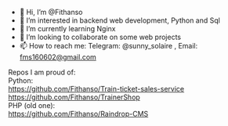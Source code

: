 - 👋 Hi, I’m @Fithanso
- 👀 I’m interested in backend web development, Python and Sql
- 🌱 I’m currently learning Nginx
- 💞️ I’m looking to collaborate on some web projects
- 📫 How to reach me: Telegram: @sunny_solaire ,  Email: fms160602@gmail.com

Repos I am proud of: <br>
Python: <br>
https://github.com/Fithanso/Train-ticket-sales-service
<br>
https://github.com/Fithanso/TrainerShop
<br>
PHP (old one): <br>
https://github.com/Fithanso/Raindrop-CMS
